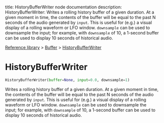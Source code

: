 title: HistoryBufferWriter node documentation
description: HistoryBufferWriter: Writes a rolling history buffer of a given duration. At a given moment in time, the contents of the buffer will be equal to the past N seconds of the audio generated by `input`. This is useful for (e.g.) a visual display of a rolling waveform or LFO window. `downsample` can be used to downsample the input; for example, with `downsample` of 10, a 1-second buffer can be used to display 10 seconds of historical audio.

[Reference library](../../index.md) > [Buffer](../index.md) > [HistoryBufferWriter](index.md)

# HistoryBufferWriter

```python
HistoryBufferWriter(buffer=None, input=0.0, downsample=1)
```

Writes a rolling history buffer of a given duration. At a given moment in time, the contents of the buffer will be equal to the past N seconds of the audio generated by `input`. This is useful for (e.g.) a visual display of a rolling waveform or LFO window. `downsample` can be used to downsample the input; for example, with `downsample` of 10, a 1-second buffer can be used to display 10 seconds of historical audio.

